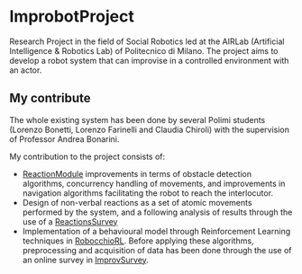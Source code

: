# ImprobotProject
Research Project in the field of Social Robotics led at the AIRLab (Artificial Intelligence &amp; Robotics Lab) of Politecnico di Milano. 
The project aims to develop a robot system that can improvise in a controlled environment with an actor.

## My contribute

The whole existing system has been done by several Polimi students (Lorenzo Bonetti, Lorenzo Farinelli and Claudia Chiroli) with the supervision of Professor Andrea Bonarini. 

My contribution to the project consists of:
* [ReactionModule](ROS%20Workspace/ReactionModule) improvements in terms of obstacle detection algorithms, concurrency handling of movements, and improvements in navigation algorithms facilitating the robot to reach the interlocutor.
* Design of non-verbal reactions as a set of atomic movements performed by the system, and a following analysis of results through the use of a [ReactionsSurvey](ReactionsSurvey)
* Implementation of a behavioural model through Reinforcement Learning techniques in [RobocchioRL](RobocchioRL). Before applying these algorithms, preprocessing and acquisition of data has been done through the use of an online survey in [ImprovSurvey](ImprovSurvey).
